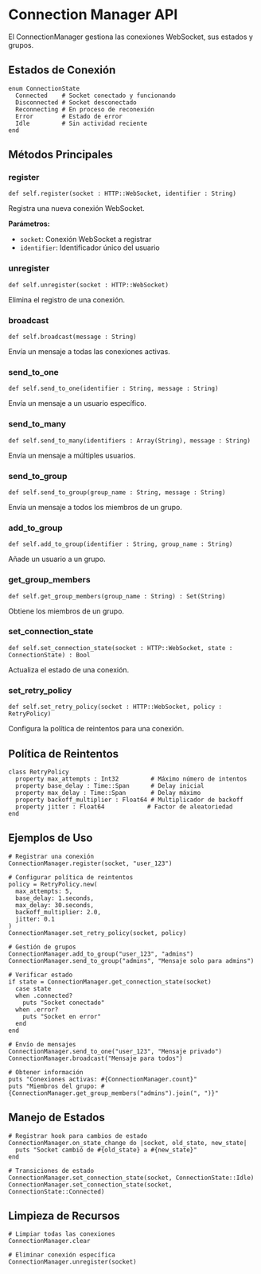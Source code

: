 # Connection Manager API

El ConnectionManager gestiona las conexiones WebSocket, sus estados y grupos.

## Estados de Conexión

```crystal
enum ConnectionState
  Connected    # Socket conectado y funcionando
  Disconnected # Socket desconectado
  Reconnecting # En proceso de reconexión
  Error        # Estado de error
  Idle         # Sin actividad reciente
end
```

## Métodos Principales

### register
```crystal
def self.register(socket : HTTP::WebSocket, identifier : String)
```
Registra una nueva conexión WebSocket.

**Parámetros:**
- `socket`: Conexión WebSocket a registrar
- `identifier`: Identificador único del usuario

### unregister
```crystal
def self.unregister(socket : HTTP::WebSocket)
```
Elimina el registro de una conexión.

### broadcast
```crystal
def self.broadcast(message : String)
```
Envía un mensaje a todas las conexiones activas.

### send_to_one
```crystal
def self.send_to_one(identifier : String, message : String)
```
Envía un mensaje a un usuario específico.

### send_to_many
```crystal
def self.send_to_many(identifiers : Array(String), message : String)
```
Envía un mensaje a múltiples usuarios.

### send_to_group
```crystal
def self.send_to_group(group_name : String, message : String)
```
Envía un mensaje a todos los miembros de un grupo.

### add_to_group
```crystal
def self.add_to_group(identifier : String, group_name : String)
```
Añade un usuario a un grupo.

### get_group_members
```crystal
def self.get_group_members(group_name : String) : Set(String)
```
Obtiene los miembros de un grupo.

### set_connection_state
```crystal
def self.set_connection_state(socket : HTTP::WebSocket, state : ConnectionState) : Bool
```
Actualiza el estado de una conexión.

### set_retry_policy
```crystal
def self.set_retry_policy(socket : HTTP::WebSocket, policy : RetryPolicy)
```
Configura la política de reintentos para una conexión.

## Política de Reintentos

```crystal
class RetryPolicy
  property max_attempts : Int32         # Máximo número de intentos
  property base_delay : Time::Span      # Delay inicial
  property max_delay : Time::Span       # Delay máximo
  property backoff_multiplier : Float64 # Multiplicador de backoff
  property jitter : Float64            # Factor de aleatoriedad
end
```

## Ejemplos de Uso

```crystal
# Registrar una conexión
ConnectionManager.register(socket, "user_123")

# Configurar política de reintentos
policy = RetryPolicy.new(
  max_attempts: 5,
  base_delay: 1.seconds,
  max_delay: 30.seconds,
  backoff_multiplier: 2.0,
  jitter: 0.1
)
ConnectionManager.set_retry_policy(socket, policy)

# Gestión de grupos
ConnectionManager.add_to_group("user_123", "admins")
ConnectionManager.send_to_group("admins", "Mensaje solo para admins")

# Verificar estado
if state = ConnectionManager.get_connection_state(socket)
  case state
  when .connected?
    puts "Socket conectado"
  when .error?
    puts "Socket en error"
  end
end

# Envío de mensajes
ConnectionManager.send_to_one("user_123", "Mensaje privado")
ConnectionManager.broadcast("Mensaje para todos")

# Obtener información
puts "Conexiones activas: #{ConnectionManager.count}"
puts "Miembros del grupo: #{ConnectionManager.get_group_members("admins").join(", ")}"
```

## Manejo de Estados

```crystal
# Registrar hook para cambios de estado
ConnectionManager.on_state_change do |socket, old_state, new_state|
  puts "Socket cambió de #{old_state} a #{new_state}"
end

# Transiciones de estado
ConnectionManager.set_connection_state(socket, ConnectionState::Idle)
ConnectionManager.set_connection_state(socket, ConnectionState::Connected)
```

## Limpieza de Recursos

```crystal
# Limpiar todas las conexiones
ConnectionManager.clear

# Eliminar conexión específica
ConnectionManager.unregister(socket)
``` 